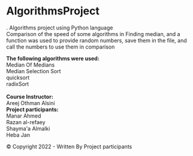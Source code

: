 # AlgorithmsProject
.
Algorithms project using Python language <br>
Comparison of the speed of some algorithms in Finding median, and a function was used to provide random numbers, save them in the file, and call the numbers to use them in comparison

<b>The following algorithms were used:</b><br />
  Median Of Medians<br />
  Median Selection Sort<br />
  quicksort<br />
  radixSort<br /><br />
 <b>Course Instructor:</b> <br />
Areej Othman Alsini<br />
<b>Project participants:</b><br />
Manar Ahmed<br />
Razan al-refaey<br />
Shayma'a Almalki<br />
Heba Jan<br />

  © Copyright 2022 - Written By Project participants 

